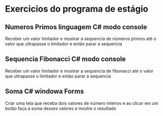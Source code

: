 # Exercicios do programa de estágio

## Numeros Primos linguagem C# modo console
Receber um valor limitador e mostrar a sequencia de números primos até o valor que ultrapasse o limitador e então parar a sequencia

## Sequencia Fibonacci C# modo console
Receber um valor limitador e mostrar a sequencia de fibonacci até o valor que ultrapasse o limitador e então parar a sequencia

## Soma C# windowa Forms
Criar uma tela que receba dois valores de número inteiros e ao clicar em um botão faça a soma desses valores e mostre o resultado


